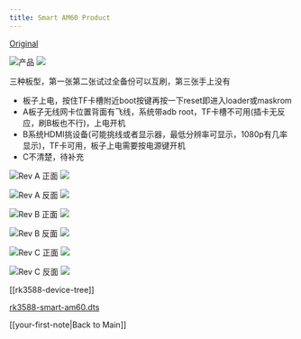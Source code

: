 ```yaml
---
title: Smart AM60 Product
---
```


[Original](https://lajilao.top/thread-190-1-1.html)

![产品](smart_am60_product.png)
<img src="{{ site.baseurl }}/assets/img/rk3588/smart_am60_product.png"/>

三种板型，第一张第二张试过全备份可以互刷，第三张手上没有
  - 板子上电，按住TF卡槽附近boot按键再按一下reset即进入loader或maskrom
  - A板子无线网卡位置背面有飞线，系统带adb root，TF卡槽不可用(插卡无反应，刷B板也不行)，上电开机
  - B系统HDMI挑设备(可能挑线或者显示器，最低分辨率可显示，1080p有几率显示)，TF卡可用，板子上电需要按电源键开机
  - C不清楚，待补充

![Rev A 正面](smart_am60_rev_a_01.jpg)
<img src="{{ site.baseurl }}/assets/img/rk3588/smart_am60_rev_a_01.jpg"/>

![Rev A 反面](smart_am60_rev_a_02.jpg)
<img src="{{ site.baseurl }}/assets/img/rk3588/smart_am60_rev_a_01.jpg"/>

![Rev B 正面](smart_am60_rev_b_01.jpg)
<img src="{{ site.baseurl }}/assets/img/rk3588/smart_am60_rev_b_01.jpg"/>

![Rev B 反面](smart_am60_rev_b_02.jpg)
<img src="{{ site.baseurl }}/assets/img/rk3588/smart_am60_rev_b_02.jpg"/>

![Rev C 正面](smart_am60_rev_c_01.png)
<img src="{{ site.baseurl }}/assets/img/rk3588/smart_am60_rev_c_01.png"/>

![Rev C 反面](smart_am60_rev_c_02.png)
<img src="{{ site.baseurl }}/assets/img/rk3588/smart_am60_rev_c_02.png"/>

[[rk3588-device-tree]]

[rk3588-smart-am60.dts](https://github.com/cm9vdA/build-linux/blob/master/boot/dts/rockchip/bsp/rk3588-smart-am60.dts)

[[your-first-note|Back to Main]]
